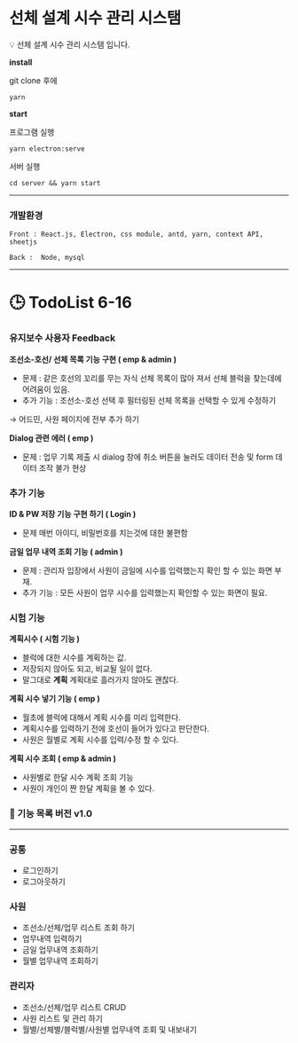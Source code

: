 # 선체 설계 시수 관리 시스탬

<aside>
💡 선체 설계 시수 관리 시스탬 입니다.

</aside>

**install**

git clone 후에

```tsx
yarn
```

**start**

프로그램 실행

```tsx
yarn electron:serve
```

서버 실행

```tsx
cd server && yarn start
```

---

### 개발환경

```tsx
Front : React.js, Electron, css module, antd, yarn, context API, sheetjs 

Back :  Node, mysql
```

---

# 🕒 TodoList 6-16

### 유지보수 사용자 Feedback

**조선소-호선/ 선체 목록 기능 구현 ( emp & admin )**

- 문제 : 같은 호선의 꼬리를 무는 자식 선체 목록이 많아 져서 선체 블럭을 찾는데에 어려움이 있음.
- 추가 기능 : 조선소-호선 선택 후 필터링된 선체 목록을 선택할 수 있게 수정하기

→ 어드민, 사원 페이지에 전부 추가 하기

**Dialog 관련 에러 ( emp )**

- 문제 : 업무 기록 제출 시 dialog 창에 취소 버튼을 눌러도 데이터 전송 및 form 데이터 조작 불가 현상

### 추가 기능

**ID & PW 저장 기능 구현 하기 ( Login )**

- 문제 매번 아이디, 비밀번호를 치는것에 대한 불편함

**금일 업무 내역 조회 기능 ( admin )**

- 문제 : 관리자 입장에서 사원이 금일에 시수를 입력했는지 확인 할 수 있는 화면 부재.
- 추가 기능 : 모든 사원이 업무 시수를 입력했는지 확인할 수 있는 화면이 필요.

### 시험 기능

**계획시수 ( 시험 기능 )**

- 블럭에 대한 시수를 계획하는 값.
- 저장되지 않아도 되고, 비교될 일이 없다.
- 말그대로 **계획** 계획대로 흘러가지 않아도 괜찮다.

**계획 시수 넣기 기능 ( emp )**

- 월초에 블럭에 대해서 계획 시수를 미리 입력한다.
- 계획시수를 입력하기 전에 호선이 들어가 있다고 판단한다.
- 사원은 월별로 계획 시수를 입력/수정 할 수 있다.

**계획 시수 조회 ( emp & admin )**

- 사원별로 한달 시수 계획 조회 기능
- 사원이 개인이 짠 한달 계획을 볼 수 있다.

### 🚀 기능 목록 버전 v1.0

---

### 공통

- 로그인하기
- 로그아웃하기

### 사원

- 조선소/선체/업무 리스트 조회 하기
- 업무내역 입력하기
- 금일 업무내역 조회하기
- 월별 업무내역 조회하기

### 관리자

- 조선소/선체/업무 리스트 CRUD
- 사원 리스트 및 관리 하기
- 월별/선체별/블럭별/사원별 업무내역 조회 및 내보내기
